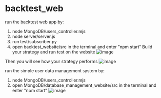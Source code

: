 # backtest_web
run the backtest web app by:
  1. node MongoDB/users_controller.mjs
  2. node server/server.js
  3. run test/subscriber.py
  4. open backtest_website/src in the terminal and enter "npm start"
Build your strategy and run test on the website
![image](https://user-images.githubusercontent.com/61893117/151545320-cc577a66-418f-49bc-9ca0-a2e583803b69.png)

Then you will see how your strategy performs
![image](https://user-images.githubusercontent.com/61893117/151545486-62875784-0637-466d-9697-203d8df494a4.png)

run the simple user data management system by:
  1. node MongoDB/users_controller.mjs
  2. open MongoDB/database_management_website/src in the terminal and enter "npm start"
![image](https://user-images.githubusercontent.com/61893117/151546745-cddbdc32-e8e6-41d9-ae93-11cbd39f3204.png)

